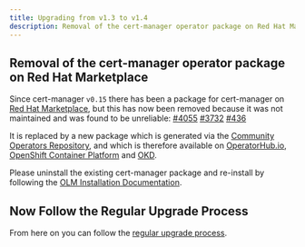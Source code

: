 ```yaml
---
title: Upgrading from v1.3 to v1.4
description: Removal of the cert-manager operator package on Red Hat Marketplace
---
```


## Removal of the cert-manager operator package on Red Hat Marketplace

Since cert-manager `v0.15` there has been a package for cert-manager on [Red Hat
Marketplace][], but this has now been removed because it was not maintained and
was found to be unreliable:
[#4055](https://github.com/jetstack/cert-manager/issues/4055)
[#3732](https://github.com/jetstack/cert-manager/issues/3732)
[#436](https://github.com/cert-manager/website/issues/436)

[red hat marketplace]: https://marketplace.redhat.com

It is replaced by a new package which is generated via the [Community Operators
Repository][], and which is therefore available on
[OperatorHub.io](https://operatorhub.io),
[OpenShift Container Platform](https://openshift.com) and [OKD](https://okd.io).

[community operators repository]:
  https://github.com/operator-framework/community-operators

Please uninstall the existing cert-manager package and re-install by following
the [OLM Installation Documentation][].

[olm installation documentation]: ../../operator-lifecycle-manager/

## Now Follow the Regular Upgrade Process

From here on you can follow the [regular upgrade process](../).
